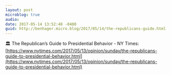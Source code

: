 ```yaml
---
layout: post
microblog: true
audio: 
date: 2017-05-14 13:52:48 -0400
guid: http://benhager.micro.blog/2017/05/14/the-republicans-guide.html
---
```

🏛 The Republican’s Guide to Presidential Behavior - NY Times: [https://www.nytimes.com/2017/05/13/opinion/sunday/the-republicans-guide-to-presidential-behavior.html](https://www.nytimes.com/2017/05/13/opinion/sunday/the-republicans-guide-to-presidential-behavior.html)
